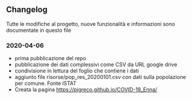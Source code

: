 ## Changelog

Tutte le modifiche al progetto, nuove funzionalità e informazioni sono documentate in questo file

### 2020-04-06

* prima pubblicazione del repo
* pubblicazione dei dati complessivi come CSV da URL google drive
* condivisione in lettura del foglio che contiene i dati
* aggiunto file risorse/pop_res_20200101.csv con dati sulla popolazione per comune. Fonte ISTAT
* Creata la pagina <https://pigreco.github.io/COVID-19_Enna/>